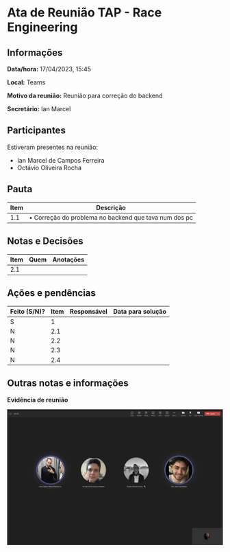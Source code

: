 # Ata de Reunião TAP - Race Engineering

## Informações
**Data/hora:** 17/04/2023, 15:45

**Local:** Teams

**Motivo da reunião:** Reunião para correção do backend

**Secretário:** Ian Marcel

## Participantes
Estiveram presentes na reunião:
- Ian Marcel de Campos Ferreira
- Octávio Oliveira Rocha


## Pauta

Item | Descrição
---- | ----
1.1 | • Correção do problema no backend que tava num dos pc



## Notas e Decisões
Item | Quem | Anotações |
---- | ---- | ---- |
2.1 |  | |



## Ações e pendências
| Feito (S/N)? | Item | Responsável | Data para solução |
| ---- | ---- | ---- | ---- |
| S | 1|  | |
| N | 2.1 |  |  |
| N | 2.2 |  | |
| N | 2.3 |  |  |
| N | 2.4 |  |  |

## Outras notas e informações

**Evidência de reunião**


![print-reuniao](/documentacao/imagens/2023-02-26-Evidencia-Reuniao.png "26/02/2023")

